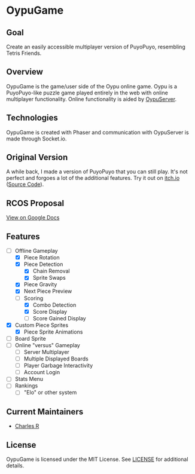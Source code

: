 # OypuGame

## Goal
Create an easily accessible multiplayer version of PuyoPuyo, resembling Tetris Friends.

## Overview
OypuGame is the game/user side of the Oypu online game. Oypu is a PuyoPuyo-like puzzle game played entirely in the web with online multiplayer functionality. Online functionality is aided by [OypuServer](https://www.github.com/taliyos/OypuServer).

## Technologies
OypuGame is created with Phaser and communication with OypuServer is made through Socket.io.

## Original Version
A while back, I made a version of PuyoPuyo that you can still play. It's not perfect and forgoes a lot of the additional features. Try it out on [itch.io](https://taliyos.itch.io/puyojs) ([Source Code](https://www.github.com/taliyos/puyojs)).

## RCOS Proposal
[View on Google Docs](https://docs.google.com/document/d/1eXm5zfqGpvBiPyBLLVvg5sBEhloP5CbykJFItqMcX3c/edit?usp=sharing)

## Features
 - [ ] Offline Gameplay 
   - [X] Piece Rotation
   - [X] Piece Detection
     - [X] Chain Removal
     - [X] Sprite Swaps
   - [X] Piece Gravity
   - [X] Next Piece Preview
   - [ ] Scoring
     - [X] Combo Detection
     - [X] Score Display
     - [ ] Score Gained Display
 - [X] Custom Piece Sprites
   - [X] Piece Sprite Animations
 - [ ] Board Sprite
 - [ ] Online "versus" Gameplay
   - [ ] Server Multiplayer
   - [ ] Multiple Displayed Boards
   - [ ] Player Garbage Interactivity
   - [ ] Account Login
 - [ ] Stats Menu
 - [ ] Rankings
   - [ ] "Elo" or other system

## Current Maintainers
- [Charles R](https://www.github.com/taliyos)

## License
OypuGame is licensed under the MIT License. See [LICENSE](LICENSE) for additional details.
